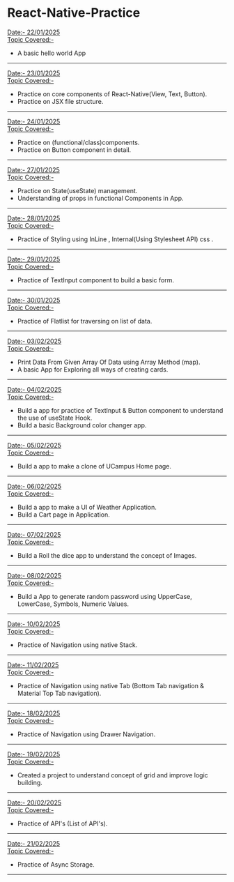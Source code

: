 # React-Native-Practice
<u>Date:- 22/01/2025</u> <br>
<u>Topic Covered:-</u>
* A basic hello world App
***
<u>Date:- 23/01/2025 </u><br>
<u>Topic Covered:-</u>
* Practice on core components of React-Native(View, Text, Button).
* Practice on JSX file structure.
***
<u>Date:- 24/01/2025 </u><br>
<u>Topic Covered:-</u>
* Practice on (functional/class)components.
* Practice on Button component in detail.
***
<u>Date:- 27/01/2025 </u><br>
<u>Topic Covered:-</u>
* Practice on State(useState) management.
* Understanding of props in functional Components in App.
***
<u>Date:- 28/01/2025 </u><br>
<u>Topic Covered:-</u>
* Practice of Styling using InLine , Internal(Using Stylesheet API) css .
***
<u>Date:- 29/01/2025 </u><br>
<u>Topic Covered:-</u>
* Practice of TextInput component to build a basic form.
***
<u>Date:- 30/01/2025 </u><br>
<u>Topic Covered:-</u>
* Practice of Flatlist for traversing on list of data.
***
<u>Date:- 03/02/2025 </u><br>
<u>Topic Covered:-</u>
* Print Data From Given Array Of Data using Array Method (map).
* A basic App for Exploring all ways of creating cards.
***
<u>Date:- 04/02/2025 </u><br>
<u>Topic Covered:-</u>
* Build a app for practice of TextInput & Button component to understand the use of useState Hook.
* Build a basic Background color changer app. 
***
<u>Date:- 05/02/2025 </u><br>
<u>Topic Covered:-</u>
* Build a app to make a clone of UCampus Home page.   
***
<u>Date:- 06/02/2025 </u><br>
<u>Topic Covered:-</u>
* Build a app to make a UI of Weather Application.
* Build a Cart page in Application.
***
<u>Date:- 07/02/2025 </u><br>
<u>Topic Covered:-</u>
* Build a Roll the dice app to understand the concept of Images.
***
<u>Date:- 08/02/2025 </u><br>
<u>Topic Covered:-</u>
* Build a App to generate random password using UpperCase, LowerCase, Symbols, Numeric Values.
***
<u>Date:- 10/02/2025 </u><br>
<u>Topic Covered:-</u>
* Practice of Navigation using native Stack. 
***
<u>Date:- 11/02/2025 </u><br>
<u>Topic Covered:-</u>
* Practice of Navigation using native Tab (Bottom Tab navigation & Material Top Tab navigation). 
***
<u>Date:- 18/02/2025 </u><br>
<u>Topic Covered:-</u>
* Practice of Navigation using Drawer Navigation. 
***
<u>Date:- 19/02/2025 </u><br>
<u>Topic Covered:-</u>
* Created a project to understand concept of grid and improve logic building. 
***
<u>Date:- 20/02/2025 </u><br>
<u>Topic Covered:-</u>
* Practice of API's (List of API's). 
***
<u>Date:- 21/02/2025 </u><br>
<u>Topic Covered:-</u>
* Practice of Async Storage. 
***